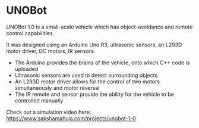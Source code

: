 # UNOBot

UNOBot 1.0 is a small-scale vehicle which has object-avoidance and remote control capabilities.

It was designed using an Arduino Uno R3, ultrasonic sensors, an L293D motor driver, DC motors, IR sensors.

- The Arduino provides the brains of the vehicle, onto which C++ code is uploaded
- Ultrasonic sensors are used to detect surrounding objects
- An L293D motor driver allows for the control of two motors simultaneously and motor reversal
- The IR remote and sensor provide the ability for the vehicle to be controlled manually

Check out a simulation video here: https://www.sakshamahuja.com/projects/unobot-1-0
